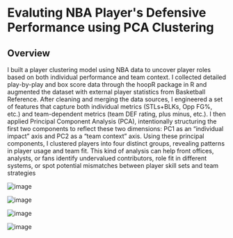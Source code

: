 # Evaluting NBA Player's Defensive Performance using PCA Clustering
## Overview
I built a player clustering model using NBA data to uncover player roles based on both individual performance and team context. I collected detailed play-by-play and box score data through the hoopR package in R and augmented the dataset with external player statistics from Basketball Reference. After cleaning and merging the data sources, I engineered a set of features that capture both individual metrics (STLs+BLKs, Opp FG%, etc.) and team-dependent metrics (team DEF rating, plus minus, etc.). I then applied Principal Component Analysis (PCA), intentionally structuring the first two components to reflect these two dimensions: PC1 as an “individual impact” axis and PC2 as a “team context” axis. Using these principal components, I clustered players into four distinct groups, revealing patterns in player usage and team fit. This kind of analysis can help front offices, analysts, or fans identify undervalued contributors, role fit in different systems, or spot potential mismatches between player skill sets and team strategies

![image](https://github.com/user-attachments/assets/76d4f002-aa27-4f0e-8f63-36a42fb93886)

![image](https://github.com/user-attachments/assets/47ddadbb-ae5f-4789-9d2d-37fac1a1ad24)

![image](https://github.com/user-attachments/assets/53c224ba-b5c5-482c-b024-574afd4d8cdc)

![image](https://github.com/user-attachments/assets/0952a76e-c4fc-447b-b288-f2c0fffeb6af)
